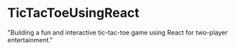 # TicTacToeUsingReact
"Building a fun and interactive tic-tac-toe game using React for two-player entertainment."
